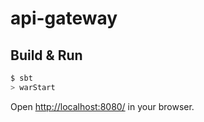 # api-gateway #

## Build & Run ##

```sh
$ sbt
> warStart
```

Open [http://localhost:8080/](http://localhost:8080/) in your browser.
